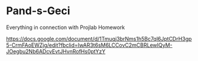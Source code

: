 # Pand-s-Geci
Everything in connection with Projlab Homework

https://docs.google.com/document/d/1Tmuqj3brNms1h5Bc7ql6JptCDrH3gp5-CrmFAoEWZjg/edit?fbclid=IwAR3t6sM6LCCovC2mCBRLewIQyM-JOegbu2Nb6ADcvEvtJHvnRofHs0ptYzY
